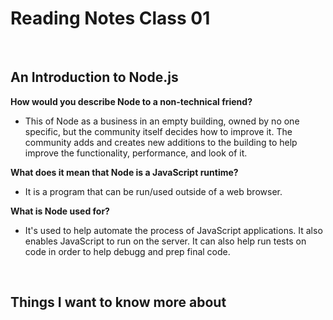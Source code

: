 # Reading Notes Class 01

<br>

## An Introduction to Node.js

**How would you describe Node to a non-technical friend?**

- This of Node as a business in an empty building, owned by no one specific, but the community itself decides how to improve it. The community adds and creates new additions to the building to help improve the functionality, performance, and look of it.

**What does it mean that Node is a JavaScript runtime?**

- It is a program that can be run/used outside of a web browser.

**What is Node used for?**

- It's used to help automate the process of JavaScript applications. It also enables JavaScript to run on the server. It can also help run tests on code in order to help debugg and prep final code.

<br>

## Things I want to know more about
